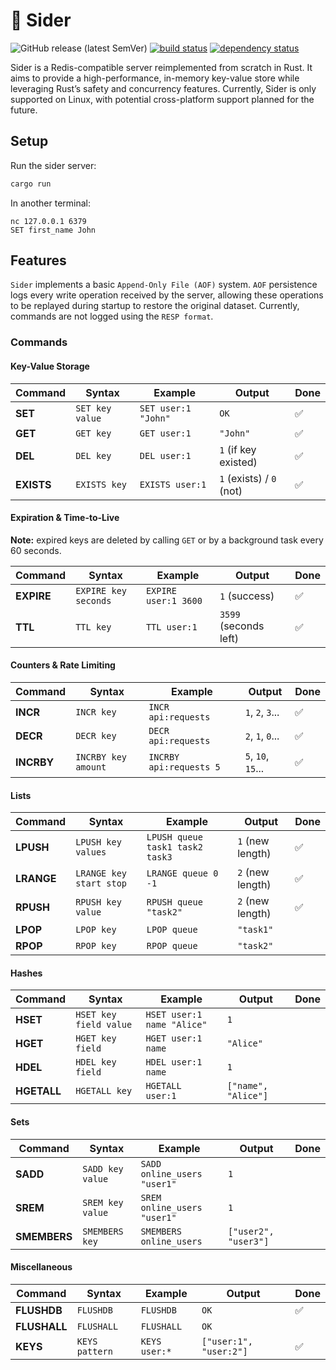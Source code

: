 # 🐆 Sider

![GitHub release (latest SemVer)](https://img.shields.io/github/v/release/bourdeau/sider) [![build status](https://github.com/bourdeau/sider/actions/workflows/build.yml/badge.svg)](https://github.com/bourdeau/sider/actions) [![dependency status](https://deps.rs/repo/github/bourdeau/sider/status.svg)](https://deps.rs/repo/github/bourdeau/sider)

Sider is a Redis-compatible server reimplemented from scratch in Rust. It aims to provide a high-performance, in-memory key-value store while leveraging Rust’s safety and concurrency features. Currently, Sider is only supported on Linux, with potential cross-platform support planned for the future.


## Setup

Run the sider server:

```bash
cargo run
```
In another terminal:

```
nc 127.0.0.1 6379
SET first_name John
```

## Features

`Sider` implements a basic `Append-Only File (AOF)` system. `AOF` persistence logs every write operation received by the server, allowing these operations to be replayed during startup to restore the original dataset. Currently, commands are not logged using the `RESP format`.

### Commands

#### Key-Value Storage

| Command  | Syntax | Example | Output | Done |
|----------|--------|---------|--------|------|
| **SET**  | `SET key value` | `SET user:1 "John"` | `OK` | ✅ |
| **GET**  | `GET key` | `GET user:1` | `"John"` | ✅ |
| **DEL**  | `DEL key` | `DEL user:1` | `1` (if key existed) | ✅ |
| **EXISTS** | `EXISTS key` | `EXISTS user:1` | `1` (exists) / `0` (not) | ✅ |


#### Expiration & Time-to-Live

**Note:** expired keys are deleted by calling `GET` or by a background task every 60 seconds.

| Command  | Syntax | Example | Output | Done |
|----------|--------|---------|--------|------|
| **EXPIRE** | `EXPIRE key seconds` | `EXPIRE user:1 3600` | `1` (success) | ✅ |
| **TTL**  | `TTL key` | `TTL user:1` | `3599` (seconds left) | ✅ |


#### Counters & Rate Limiting

| Command  | Syntax | Example | Output | Done |
|----------|--------|---------|--------|------|
| **INCR**  | `INCR key` | `INCR api:requests` | `1`, `2`, `3`... | ✅ |
| **DECR**  | `DECR key` | `DECR api:requests` | `2`, `1`, `0`... | ✅ |
| **INCRBY** | `INCRBY key amount` | `INCRBY api:requests 5` | `5`, `10`, `15`... | ✅ |


#### Lists

| Command  | Syntax | Example | Output | Done |
|----------|--------|---------|--------|------|
| **LPUSH** | `LPUSH key values` | `LPUSH queue task1 task2 task3` | `1` (new length) | ✅ |
| **LRANGE** | `LRANGE key start stop` | `LRANGE queue 0 -1` | `2` (new length) | ✅ |
| **RPUSH** | `RPUSH key value` | `RPUSH queue "task2"` | `2` (new length) | ✅ |
| **LPOP**  | `LPOP key` | `LPOP queue` | `"task1"` |   |
| **RPOP**  | `RPOP key` | `RPOP queue` | `"task2"` |   |


#### Hashes

| Command  | Syntax | Example | Output | Done |
|----------|--------|---------|--------|------|
| **HSET**  | `HSET key field value` | `HSET user:1 name "Alice"` | `1` |   |
| **HGET**  | `HGET key field` | `HGET user:1 name` | `"Alice"` |   |
| **HDEL**  | `HDEL key field` | `HDEL user:1 name` | `1` |   |
| **HGETALL** | `HGETALL key` | `HGETALL user:1` | `["name", "Alice"]` |   |


#### Sets

| Command  | Syntax | Example | Output | Done |
|----------|--------|---------|--------|------|
| **SADD**  | `SADD key value` | `SADD online_users "user1"` | `1` |   |
| **SREM**  | `SREM key value` | `SREM online_users "user1"` | `1` |   |
| **SMEMBERS** | `SMEMBERS key` | `SMEMBERS online_users` | `["user2", "user3"]` |   |


#### Miscellaneous

| Command  | Syntax | Example | Output | Done |
|----------|--------|---------|--------|------|
| **FLUSHDB** | `FLUSHDB` | `FLUSHDB` | `OK` | ✅ |
| **FLUSHALL** | `FLUSHALL` | `FLUSHALL` | `OK` |   |
| **KEYS** | `KEYS pattern` | `KEYS user:*` | `["user:1", "user:2"]` | ✅ |

